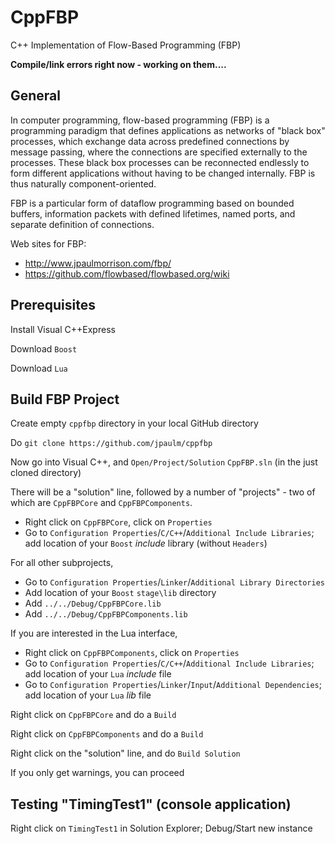 CppFBP
===

C++ Implementation of Flow-Based Programming (FBP)

**Compile/link errors right now - working on them....**


General
---

In computer programming, flow-based programming (FBP) is a programming paradigm that defines applications as networks of "black box" processes, which exchange data across predefined connections by message passing, where the connections are specified externally to the processes. These black box processes can be reconnected endlessly to form different applications without having to be changed internally. FBP is thus naturally component-oriented.

FBP is a particular form of dataflow programming based on bounded buffers, information packets with defined lifetimes, named ports, and separate definition of connections.

Web sites for FBP: 
* http://www.jpaulmorrison.com/fbp/
* https://github.com/flowbased/flowbased.org/wiki

Prerequisites
---

Install Visual C++Express

Download `Boost`

Download `Lua`

Build FBP Project
---

Create empty `cppfbp` directory in your local GitHub directory

Do `git clone https://github.com/jpaulm/cppfbp`

Now go into Visual C++, and `Open/Project/Solution` `CppFBP.sln` (in the just cloned directory)

There will be a "solution" line, followed by a number of "projects" - two of which are `CppFBPCore` and `CppFBPComponents`.

- Right click on `CppFBPCore`, click on `Properties`
- Go to `Configuration Properties`/`C/C++`/`Additional Include Libraries`; add location of your `Boost` _include_ library (without `Headers`)
 
For all other subprojects,

- Go to `Configuration Properties`/`Linker`/`Additional Library Directories`
- Add location of your `Boost` `stage\lib` directory
- Add `../../Debug/CppFBPCore.lib`
- Add `../../Debug/CppFBPComponents.lib`

If you are interested in the Lua interface,

- Right click on `CppFBPComponents`, click on `Properties`
- Go to `Configuration Properties`/`C/C++`/`Additional Include Libraries`; add location of your `Lua` _include_ file 
- Go to `Configuration Properties`/`Linker`/`Input`/`Additional Dependencies`; add location of your `Lua` _lib_ file


Right click on `CppFBPCore` and do a `Build`

Right click on `CppFBPComponents` and do a `Build`

Right click on the "solution" line, and do `Build Solution`

If you only get warnings, you can proceed


Testing "TimingTest1" (console application)
---

Right click on `TimingTest1` in Solution Explorer; Debug/Start new instance



